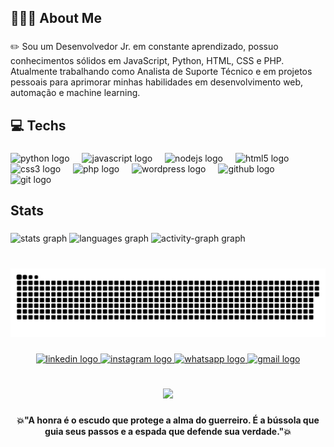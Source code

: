 <h2 align="left">🙋🏼‍♂️ About Me</h2>

###

<p align="left">✏️ Sou um Desenvolvedor Jr. em constante aprendizado, possuo conhecimentos sólidos em JavaScript, Python, HTML, CSS e PHP. Atualmente trabalhando como Analista de Suporte Técnico e em projetos pessoais para aprimorar minhas habilidades em desenvolvimento web, automação e machine learning.</p>

###

<h2 align="left">💻 Techs</h2>

###

<div align="left">
  <img src="https://skillicons.dev/icons?i=py" height="40" alt="python logo"  />
  <img width="12" />
  <img src="https://skillicons.dev/icons?i=js" height="40" alt="javascript logo"  />
  <img width="12" />
  <img src="https://skillicons.dev/icons?i=nodejs" height="40" alt="nodejs logo"  />
  <img width="12" />
  <img src="https://skillicons.dev/icons?i=html" height="40" alt="html5 logo"  />
  <img width="12" />
  <img src="https://skillicons.dev/icons?i=css" height="40" alt="css3 logo"  />
  <img width="12" />
  <img src="https://skillicons.dev/icons?i=php" height="40" alt="php logo"  />
  <img width="12" />
  <img src="https://skillicons.dev/icons?i=wordpress" height="40" alt="wordpress logo"  />
  <img width="12" />
  <img src="https://skillicons.dev/icons?i=github" height="40" alt="github logo"  />
  <img width="12" />
  <img src="https://skillicons.dev/icons?i=git" height="40" alt="git logo"  />
</div>

###

<h2 align="left">Stats</h2>

###

<div align="left">
  <img src="https://github-readme-stats.vercel.app/api?username=MarioAndre1&hide_title=false&hide_rank=false&show_icons=true&include_all_commits=true&count_private=true&disable_animations=false&theme=gruvbox&locale=en&hide_border=false&order=1" height="192" alt="stats graph"  />
  <img src="https://github-readme-stats.vercel.app/api/top-langs?username=MarioAndre1&locale=en&hide_title=false&layout=compact&card_width=320&langs_count=12&theme=gruvbox&hide_border=false&order=2" height="192" alt="languages graph"  />
  <img src="https://github-readme-activity-graph.vercel.app/graph?username=MarioAndre1&radius=16&theme=gruvbox&area=true&order=5" height="300" alt="activity-graph graph"  />
</div>

###

<br clear="both">

<img src="https://raw.githubusercontent.com/MarioAndre1/MarioAndre1/output/snake.svg" alt="Snake animation" />

###

<div align="center">
  <a href="www.linkedin.com/in/mariobertollo" target="_blank">
    <img src="https://img.shields.io/static/v1?message=LinkedIn&logo=linkedin&label=&color=0077B5&logoColor=white&labelColor=&style=flat" height="30" alt="linkedin logo"  />
  </a>
  <a href="https://www.instagram.com/marioandrebertollo/" target="_blank">
    <img src="https://img.shields.io/static/v1?message=Instagram&logo=instagram&label=&color=E4405F&logoColor=white&labelColor=&style=flat" height="30" alt="instagram logo"  />
  </a>
  <a href="https://wa.me/53991913919" target="_blank">
    <img src="https://img.shields.io/static/v1?message=Whatsapp&logo=whatsapp&label=&color=25D366&logoColor=white&labelColor=&style=flat" height="30" alt="whatsapp logo"  />
  </a>
  <a href="marioandredutra@hotmail.com" target="_blank">
    <img src="https://img.shields.io/static/v1?message=Gmail&logo=gmail&label=&color=D14836&logoColor=white&labelColor=&style=flat" height="30" alt="gmail logo"  />
  </a>
</div>

###

<br clear="both">

<div align="center">
  <img height="200" src="https://i.imgur.com/X6v47dt.jpeg"  />
</div>

###

<h4 align="center">💥"A honra é o escudo que protege a alma do guerreiro. É a bússola que guia seus passos e a espada que defende sua verdade."💥</h4>

###
